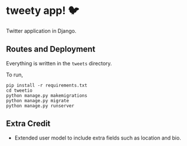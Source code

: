 # tweety app! :bird:
Twitter application in Django.

## Routes and Deployment
Everything is written in the `tweets` directory.

To run,
```
pip install -r requirements.txt
cd tweetio
python manage.py makemigrations
python manage.py migrate
python manage.py runserver
```

## Extra Credit
- Extended user model to include extra fields such as location and bio.

